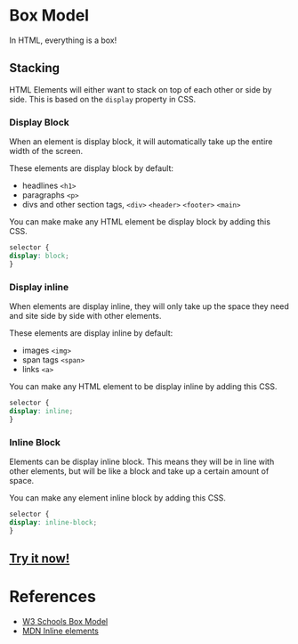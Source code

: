 # Box Model
In HTML, everything is a box!

## Stacking
HTML Elements will either want to stack on top of each other or side by side. This is based on the `display` property in CSS.

### Display Block
When an element is display block, it will automatically take up the entire width of the screen.

These elements are display block by default:
- headlines `<h1>`
- paragraphs `<p>`
- divs and other section tags, `<div>` `<header>` `<footer>` `<main>`

You can make make any HTML element be display block by adding this CSS.
```CSS
selector {
display: block;
}
```

### Display inline
When elements are display inline, they will only take up the space they need and site side by side with other elements.

These elements are display inline by default:
- images `<img>`
- span tags `<span>`
- links `<a>`

You can make any HTML element to be display inline by adding this CSS.
```CSS
selector {
display: inline;
}
```

### Inline Block
Elements can be display inline block. This means they will be in line with other elements, but will be like a block and take up a certain amount of space.

You can make any element inline block by adding this CSS.
```CSS
selector {
display: inline-block;
}
```

## [Try it now!](https://www.w3schools.com/css/tryit.asp?filename=trycss_inline-block_span1)

# References
- [W3 Schools Box Model](https://www.w3schools.com/css/css_boxmodel.asp)
- [MDN Inline elements](https://developer.mozilla.org/en-US/docs/Web/HTML/Inline_elements)

